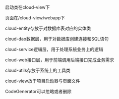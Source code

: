 启动类在cloud-view下

页面在/cloud-view/webapp下

cloud-entity存放于对数据库表对应的实体类

cloud-dao数据层，用于对数据库创建连接和SQL语句

cloud-service逻辑层，用于处理系统业务上的逻辑

cloud-web接口层，用于前端调用后端接口完成业务需求

cloud-utils存放于系统上的工具类

cloud-view放于项目启动器与页面文件

CodeGenerator可以忽略或者删除